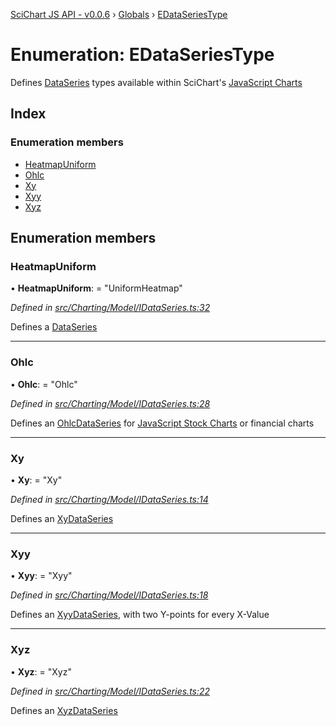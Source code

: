 [SciChart JS API - v0.0.6](../README.md) › [Globals](../globals.md) › [EDataSeriesType](edataseriestype.md)

# Enumeration: EDataSeriesType

Defines [DataSeries](../classes/basedataseries.md) types available within SciChart's
[JavaScript Charts](https://www.scichart.com/javascript-chart-features)

## Index

### Enumeration members

* [HeatmapUniform](edataseriestype.md#heatmapuniform)
* [Ohlc](edataseriestype.md#ohlc)
* [Xy](edataseriestype.md#xy)
* [Xyy](edataseriestype.md#xyy)
* [Xyz](edataseriestype.md#xyz)

## Enumeration members

###  HeatmapUniform

• **HeatmapUniform**: = "UniformHeatmap"

*Defined in [src/Charting/Model/IDataSeries.ts:32](https://github.com/ABTSoftware/SciChart.Dev/blob/34ff3115c2/Web/src/SciChart/src/Charting/Model/IDataSeries.ts#L32)*

Defines a [DataSeries](../classes/uniformheatmapdataseries.md)

___

###  Ohlc

• **Ohlc**: = "Ohlc"

*Defined in [src/Charting/Model/IDataSeries.ts:28](https://github.com/ABTSoftware/SciChart.Dev/blob/34ff3115c2/Web/src/SciChart/src/Charting/Model/IDataSeries.ts#L28)*

Defines an [OhlcDataSeries](../classes/ohlcdataseries.md) for
[JavaScript Stock Charts](https://www.scichart.com/javascript-chart-features) or
financial charts

___

###  Xy

• **Xy**: = "Xy"

*Defined in [src/Charting/Model/IDataSeries.ts:14](https://github.com/ABTSoftware/SciChart.Dev/blob/34ff3115c2/Web/src/SciChart/src/Charting/Model/IDataSeries.ts#L14)*

Defines an [XyDataSeries](../classes/xydataseries.md)

___

###  Xyy

• **Xyy**: = "Xyy"

*Defined in [src/Charting/Model/IDataSeries.ts:18](https://github.com/ABTSoftware/SciChart.Dev/blob/34ff3115c2/Web/src/SciChart/src/Charting/Model/IDataSeries.ts#L18)*

Defines an [XyyDataSeries](../classes/xyydataseries.md), with two Y-points for every X-Value

___

###  Xyz

• **Xyz**: = "Xyz"

*Defined in [src/Charting/Model/IDataSeries.ts:22](https://github.com/ABTSoftware/SciChart.Dev/blob/34ff3115c2/Web/src/SciChart/src/Charting/Model/IDataSeries.ts#L22)*

Defines an [XyzDataSeries](../classes/xyzdataseries.md)
